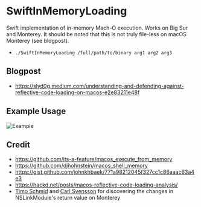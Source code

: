 # SwiftInMemoryLoading

Swift implementation of in-memory Mach-O execution. Works on Big Sur and Monterey. It should be noted that this is not truly file-less on macOS Monterey (see blogpost).
- ```./SwiftInMemoryLoading /full/path/to/binary arg1 arg2 arg3```


## Blogpost
- https://slyd0g.medium.com/understanding-and-defending-against-reflective-code-loading-on-macos-e2e83211e48f


## Example Usage

![Example](https://raw.githubusercontent.com/slyd0g/SwiftInMemoryLoading/main/example.png)

## Credit
- https://github.com/its-a-feature/macos_execute_from_memory
- https://github.com/djhohnstein/macos_shell_memory
- https://gist.github.com/johnkhbaek/771a98212045f327cc1c86aaac63a4e3
- https://hackd.net/posts/macos-reflective-code-loading-analysis/
- [Timo Schmid](https://twitter.com/bluec0re) and [Carl Svensson](https://twitter.com/zetatwo) for discovering the changes in NSLinkModule's return value on Monterey